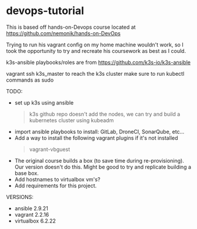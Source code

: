 # devops-tutorial

This is based off hands-on-Devops course located at
https://github.com/nemonik/hands-on-DevOps

Trying to run his vagrant config on my home machine wouldn't work,
so I took the opportunity to try and recreate his coursework as best
as I could.

k3s-ansible playbooks/roles are from https://github.com/k3s-io/k3s-ansible

vagrant ssh k3s_master to reach the k3s cluster
make sure to run kubectl commands as sudo

TODO:
- set up k3s using ansible
    > k3s github repo doesn't add the nodes,
      we can try and build a kubernetes cluster using kubeadm
- import ansible playbooks to install:
  GitLab, DroneCI, SonarQube, etc...
- Add a way to install the following vagrant plugins if it's not installed
    > vagrant-vbguest
- The original course builds a box (to save time during re-provisioning).
  Our version doesn't do this. Might be good to try and replicate building a
  base box.
- Add hostnames to virtualbox vm's?
- Add requirements for this project.


VERSIONS:
- ansible 2.9.21
- vagrant 2.2.16
- virtualbox 6.2.22
